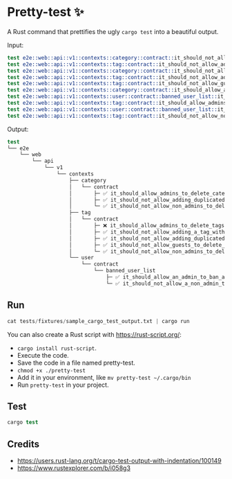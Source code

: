 # Pretty-test ✨

A Rust command that prettifies the ugly `cargo test` into a beautiful output.

Input:

```s
test e2e::web::api::v1::contexts::category::contract::it_should_not_allow_adding_duplicated_categories ... ok
test e2e::web::api::v1::contexts::tag::contract::it_should_not_allow_adding_duplicated_tags ... ok
test e2e::web::api::v1::contexts::category::contract::it_should_not_allow_non_admins_to_delete_categories ... ok
test e2e::web::api::v1::contexts::tag::contract::it_should_not_allow_adding_a_tag_with_an_empty_name ... ok
test e2e::web::api::v1::contexts::tag::contract::it_should_not_allow_guests_to_delete_tags ... ok
test e2e::web::api::v1::contexts::category::contract::it_should_allow_admins_to_delete_categories ... ok
test e2e::web::api::v1::contexts::user::contract::banned_user_list::it_should_allow_an_admin_to_ban_a_user ... ok
test e2e::web::api::v1::contexts::tag::contract::it_should_allow_admins_to_delete_tags ... fail
test e2e::web::api::v1::contexts::user::contract::banned_user_list::it_should_not_allow_a_non_admin_to_ban_a_user ... ok
test e2e::web::api::v1::contexts::tag::contract::it_should_not_allow_non_admins_to_delete_tags ... ok
```

Output:

```s
test
└── e2e
    └── web
        └── api
            └── v1
                └── contexts
                    ├── category
                    │   └── contract
                    │       ├─ ✅ it_should_allow_admins_to_delete_categories
                    │       ├─ ✅ it_should_not_allow_adding_duplicated_categories
                    │       └─ ✅ it_should_not_allow_non_admins_to_delete_categories
                    ├── tag
                    │   └── contract
                    │       ├─ ❌ it_should_allow_admins_to_delete_tags
                    │       ├─ ✅ it_should_not_allow_adding_a_tag_with_an_empty_name
                    │       ├─ ✅ it_should_not_allow_adding_duplicated_tags
                    │       ├─ ✅ it_should_not_allow_guests_to_delete_tags
                    │       └─ ✅ it_should_not_allow_non_admins_to_delete_tags
                    └── user
                        └── contract
                            └── banned_user_list
                                ├─ ✅ it_should_allow_an_admin_to_ban_a_user
                                └─ ✅ it_should_not_allow_a_non_admin_to_ban_a_user
```

## Run

```s
cat tests/fixtures/sample_cargo_test_output.txt | cargo run
```

You can also create a Rust script with <https://rust-script.org/>:

- `cargo install rust-script`.
- Execute the code.
- Save the code in a file named pretty-test.
- `chmod +x ./pretty-test`
- Add it in your environment, like `mv pretty-test ~/.cargo/bin`
- Run `pretty-test` in your project.

## Test

```s
cargo test
```

## Credits

- <https://users.rust-lang.org/t/cargo-test-output-with-indentation/100149>
- <https://www.rustexplorer.com/b/i058g3>
